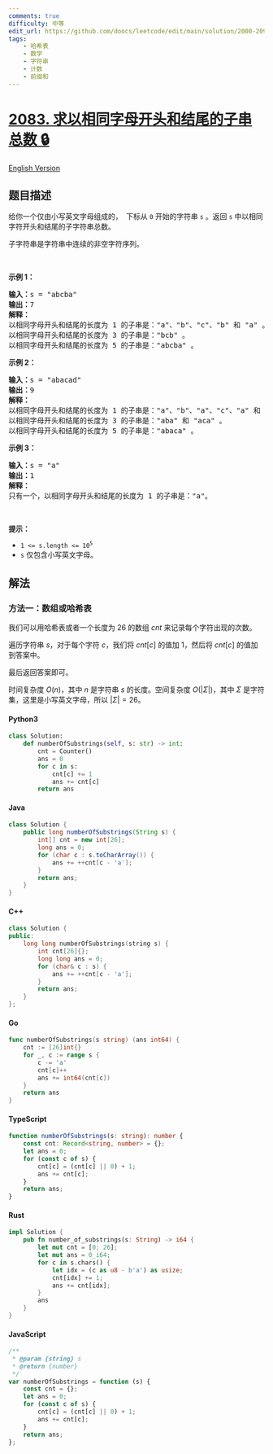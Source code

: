 ```yaml
---
comments: true
difficulty: 中等
edit_url: https://github.com/doocs/leetcode/edit/main/solution/2000-2099/2083.Substrings%20That%20Begin%20and%20End%20With%20the%20Same%20Letter/README.md
tags:
    - 哈希表
    - 数学
    - 字符串
    - 计数
    - 前缀和
---
```


<!-- problem:start -->

# [2083. 求以相同字母开头和结尾的子串总数 🔒](https://leetcode.cn/problems/substrings-that-begin-and-end-with-the-same-letter)

[English Version](/solution/2000-2099/2083.Substrings%20That%20Begin%20and%20End%20With%20the%20Same%20Letter/README_EN.md)

## 题目描述

<!-- description:start -->

<p>给你一个仅由小写英文字母组成的，&nbsp; 下标从 <code>0</code> 开始的字符串 <code>s</code> 。返回 <code>s</code> 中以相同字符开头和结尾的子字符串总数。</p>

<p>子字符串是字符串中连续的非空字符序列。</p>

<p>&nbsp;</p>

<p><strong>示例 1：</strong></p>

<pre>
<strong>输入：</strong>s = "abcba"
<strong>输出：</strong>7
<strong>解释：</strong>
以相同字母开头和结尾的长度为 1 的子串是："a"、"b"、"c"、"b" 和 "a" 。
以相同字母开头和结尾的长度为 3 的子串是："bcb" 。
以相同字母开头和结尾的长度为 5 的子串是："abcba" 。
</pre>

<p><strong>示例 2：</strong></p>

<pre>
<strong>输入：</strong>s = "abacad"
<strong>输出：</strong>9
<strong>解释：</strong>
以相同字母开头和结尾的长度为 1 的子串是："a"、"b"、"a"、"c"、"a" 和 "d" 。
以相同字母开头和结尾的长度为 3 的子串是："aba" 和 "aca" 。
以相同字母开头和结尾的长度为 5 的子串是："abaca" 。
</pre>

<p><strong>示例 3：</strong></p>

<pre>
<strong>输入：</strong>s = "a"
<strong>输出：</strong>1
<strong>解释：</strong>
只有一个，以相同字母开头和结尾的长度为 1 的子串是："a"。
</pre>

<p>&nbsp;</p>

<p><strong>提示：</strong></p>

<ul>
	<li><code>1 &lt;= s.length &lt;= 10<sup>5</sup></code></li>
	<li><code>s</code> 仅包含小写英文字母。</li>
</ul>

<!-- description:end -->

## 解法

<!-- solution:start -->

### 方法一：数组或哈希表

我们可以用哈希表或者一个长度为 $26$ 的数组 $\textit{cnt}$ 来记录每个字符出现的次数。

遍历字符串 $\textit{s}$，对于每个字符 $\textit{c}$，我们将 $\textit{cnt}[c]$ 的值加 $1$，然后将 $\textit{cnt}[c]$ 的值加到答案中。

最后返回答案即可。

时间复杂度 $O(n)$，其中 $n$ 是字符串 $\textit{s}$ 的长度。空间复杂度 $O(|\Sigma|)$，其中 $\Sigma$ 是字符集，这里是小写英文字母，所以 $|\Sigma|=26$。

<!-- tabs:start -->

#### Python3

```python
class Solution:
    def numberOfSubstrings(self, s: str) -> int:
        cnt = Counter()
        ans = 0
        for c in s:
            cnt[c] += 1
            ans += cnt[c]
        return ans
```

#### Java

```java
class Solution {
    public long numberOfSubstrings(String s) {
        int[] cnt = new int[26];
        long ans = 0;
        for (char c : s.toCharArray()) {
            ans += ++cnt[c - 'a'];
        }
        return ans;
    }
}
```

#### C++

```cpp
class Solution {
public:
    long long numberOfSubstrings(string s) {
        int cnt[26]{};
        long long ans = 0;
        for (char& c : s) {
            ans += ++cnt[c - 'a'];
        }
        return ans;
    }
};
```

#### Go

```go
func numberOfSubstrings(s string) (ans int64) {
	cnt := [26]int{}
	for _, c := range s {
		c -= 'a'
		cnt[c]++
		ans += int64(cnt[c])
	}
	return ans
}
```

#### TypeScript

```ts
function numberOfSubstrings(s: string): number {
    const cnt: Record<string, number> = {};
    let ans = 0;
    for (const c of s) {
        cnt[c] = (cnt[c] || 0) + 1;
        ans += cnt[c];
    }
    return ans;
}
```

#### Rust

```rust
impl Solution {
    pub fn number_of_substrings(s: String) -> i64 {
        let mut cnt = [0; 26];
        let mut ans = 0_i64;
        for c in s.chars() {
            let idx = (c as u8 - b'a') as usize;
            cnt[idx] += 1;
            ans += cnt[idx];
        }
        ans
    }
}
```

#### JavaScript

```js
/**
 * @param {string} s
 * @return {number}
 */
var numberOfSubstrings = function (s) {
    const cnt = {};
    let ans = 0;
    for (const c of s) {
        cnt[c] = (cnt[c] || 0) + 1;
        ans += cnt[c];
    }
    return ans;
};
```

<!-- tabs:end -->

<!-- solution:end -->

<!-- problem:end -->
